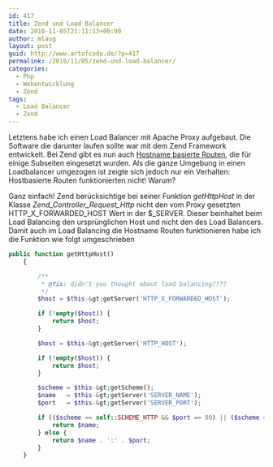 ```yaml
---
id: 417
title: Zend und Load Balancer
date: 2010-11-05T21:11:13+00:00
author: mlaug
layout: post
guid: http://www.artofcode.de/?p=417
permalink: /2010/11/05/zend-und-load-balancer/
categories:
  - Php
  - Webentwicklung
  - Zend
tags:
  - Load Balancer
  - Zend
---
```

Letztens habe ich einen Load Balancer mit Apache Proxy aufgebaut. Die Software die darunter laufen sollte war mit dem Zend Framework entwickelt. Bei Zend gibt es nun auch <a href="http://framework.zend.com/manual/de/zend.controller.router.html#zend.controller.router.routes.hostname" target="_self" class="broken_link">Hostname basierte Routen</a>, die für einige Subseiten eingesetzt wurden. Als die ganze Umgebung in einen Loadbalancer umgezogen ist zeigte sich jedoch nur ein Verhalten: Hostbasierte Routen funktionierten nicht! Warum?

Ganz einfach! Zend berücksichtige bei seiner Funktion _getHttpHost_ in der Klasse _Zend\_Controller\_Request_Http_ nicht den vom Proxy gesetzten HTTP\_X\_FORWARDED\_HOST Wert in der $\_SERVER. Dieser beinhaltet beim Load Balancing den ursprünglichen Host und nicht den des Load Balancers. Damit auch im Load Balancing die Hostname Routen funktionieren habe ich die Funktion wie folgt umgeschrieben

```php
public function getHttpHost()
    {

        /**
         * @fix: didn't you thought about load balancing????
         */
        $host = $this-&gt;getServer('HTTP_X_FORWARDED_HOST');

        if (!empty($host)) {
            return $host;
        }

        $host = $this-&gt;getServer('HTTP_HOST');

        if (!empty($host)) {
            return $host;
        }

        $scheme = $this-&gt;getScheme();
        $name   = $this-&gt;getServer('SERVER_NAME');
        $port   = $this-&gt;getServer('SERVER_PORT');

        if (($scheme == self::SCHEME_HTTP && $port == 80) || ($scheme == self::SCHEME_HTTPS && $port == 443)) {
            return $name;
        } else {
            return $name . ':' . $port;
        }
    }
```